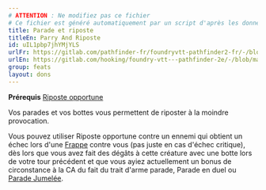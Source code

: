 ```yaml
---
# ATTENTION : Ne modifiez pas ce fichier
# Ce fichier est généré automatiquement par un script d'après les données du module Foundry VTT officiel et de sa traduction
title: Parade et riposte
titleEn: Parry And Riposte
id: uIL1pbp7jhYMjYLS
urlFr: https://gitlab.com/pathfinder-fr/foundryvtt-pathfinder2-fr/-/blob/master/data/feats/uIL1pbp7jhYMjYLS.htm
urlEn: https://gitlab.com/hooking/foundry-vtt---pathfinder-2e/-/blob/master/packs/data/feats.db/parry-and-riposte.json
group: feats
layout: dons
---
```

**Prérequis** [Riposte opportune](../class-features/riposte-opportune.md)

Vos parades et vos bottes vous permettent de riposter à la moindre provocation.

Vous pouvez utiliser Riposte opportune contre un ennemi qui obtient un échec lors d'une [Frappe](../actions/frapper.md) contre vous (pas juste en cas d'échec critique), dès lors que vous avez fait des dégâts à cette créature avec une botte lors de votre tour précédent et que vous ayiez actuellement un bonus de circonstance à la CA du fait du trait d'arme parade, Parade en duel ou [Parade Jumelée](parade-jumelée.md).


